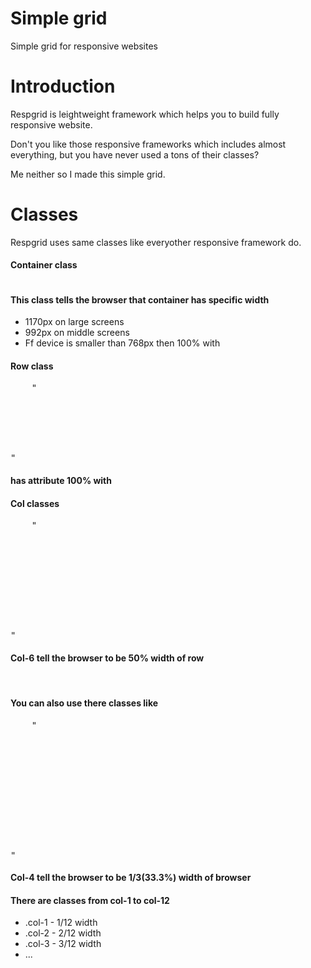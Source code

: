 Simple grid
=========

Simple grid for responsive websites

<h1>Introduction</h1>
<p>Respgrid is leightweight framework which helps you to build fully responsive website.</p>
<p>Don't you like those responsive frameworks which includes almost everything, but you have never used a tons of their classes?</p>
<p>Me neither so I made this simple grid.</p>

<h1>Classes</h1>
<p>Respgrid uses same classes like everyother responsive framework do.</p>

<h4>Container class</h4>
<pre><div class="container"><div></pre> 
<h4>This class tells the browser that container has specific width</h4>

<ul>
	<li>1170px on large screens</li>
	<li>992px on middle screens</li>
	<li>Ff device is smaller than 768px then 100% with</li>
</ul>

<h4>Row class</h4>
<pre>
	"<div class="container">
		<div class="row">
		</div>
	</div>"
</pre>
<h4>has attribute 100% with</h4>

<h4>Col classes</h4>
<pre>
	"<div class="container">
		<div class="row">
			<div class="col-6"></div>
			<div class="col-6"></div>
		</div>
	</div>"
</pre>
<h4>Col-6 tell the browser to be 50% width of row</h4>
<br>
<h4>You can also use there classes like</h4>
<pre>
	"<div class="container">
		<div class="row">
			<div class="col-4"></div>
			<div class="col-4"></div>
			<div class="col-4"></div>
		</div>
	</div>"
</pre>
<h4>Col-4 tell the browser to be 1/3(33.3%) width of browser</h4>
<h4>There are classes from col-1 to col-12</h4>
<ul>
	<li>.col-1 - 1/12 width</li>
	<li>.col-2 - 2/12 width</li>
	<li>.col-3 - 3/12 width</li>
	<li>...</li>
</ul>









